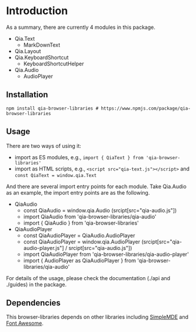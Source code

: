 # Introduction

As a summary, there are currently 4 modules in this package.

* Qia.Text
	* MarkDownText
* Qia.Layout
* Qia.KeyboardShortcut
	* KeyboardShortcutHelper
* Qia.Audio
	* AudioPlayer


## Installation

```
npm install qia-browser-libraries # https://www.npmjs.com/package/qia-browser-libraries
```


## Usage

There are two ways of using it:

* import as ES modules, e.g., `import { QiaText } from 'qia-browser-libraries'`
* import as HTML scripts, e.g., `<script src="qia-text.js"></script>` and `const QiaText = window.qia.Text`

And there are several import entry points for each module. Take Qia.Audio as an example, the import entry points are as the following.

* QiaAudio
    * const QiaAudio = window.qia.Audio (srcipt[src="qia-audio.js"])
    * import QiaAudio from 'qia-browser-libraries/qia-audio'
    * import { QiaAudio } from 'qia-browser-libraries'
* QiaAudioPlayer
    * const QiaAudioPlayer = QiaAudio.AudioPlayer
    * const QiaAudioPlayer = window.qia.AudioPlayer (srcipt[src="qia-audio-player.js"] / srcipt[src="qia-audio.js"])
    * import QiaAudioPlayer from 'qia-browser-libraries/qia-audio-player'
    * import { AudioPlayer as QiaAudioPlayer } from 'qia-browser-libraries/qia-audio'

For details of the usage, please check the documentation (./api and ./guides) in the package.


## Dependencies

This browser-libraries depends on other libraries including [SimpleMDE](https://www.npmjs.com/package/simplemde) and [Font Awesome](https://www.npmjs.com/package/font-awesome).
